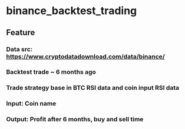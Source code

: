 # binance_backtest_trading

## Feature
### Data src: https://www.cryptodatadownload.com/data/binance/
### Backtest trade ~ 6 months ago
### Trade strategy base in BTC RSI data and coin input RSI data
### Input: Coin name
### Output: Profit after 6 months, buy and sell time
